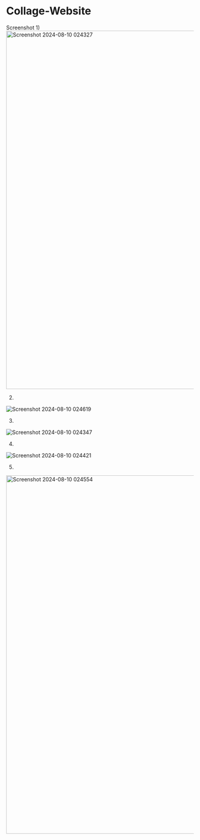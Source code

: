 ﻿# Collage-Website
 
Screenshot
1)
<img width="959" alt="Screenshot 2024-08-10 024327" src="https://github.com/user-attachments/assets/4a1c78e5-45ec-468a-8d43-470ab400a1b3">


2)
![Screenshot 2024-08-10 024619](https://github.com/user-attachments/assets/53f3122c-6654-424e-87f7-b6f617336595)

3)
![Screenshot 2024-08-10 024347](https://github.com/user-attachments/assets/e8cb6be7-6556-43e3-ae97-c731ff020456)



4)
![Screenshot 2024-08-10 024421](https://github.com/user-attachments/assets/96853d14-58b5-47ca-91a8-c3342b620071)



5)
<img width="959" alt="Screenshot 2024-08-10 024554" src="https://github.com/user-attachments/assets/4851d90e-ca03-4dbc-9d7a-6b2609d1f382">


